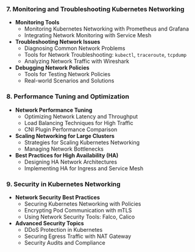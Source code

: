 ### **7. Monitoring and Troubleshooting Kubernetes Networking**

- **Monitoring Tools**
  - Monitoring Kubernetes Networking with Prometheus and Grafana
  - Integrating Network Monitoring with Service Mesh
- **Troubleshooting Network Issues**
  - Diagnosing Common Network Problems
  - Tools for Network Troubleshooting: `kubectl`, `traceroute`, `tcpdump`
  - Analyzing Network Traffic with Wireshark
- **Debugging Network Policies**
  - Tools for Testing Network Policies
  - Real-world Scenarios and Solutions

### **8. Performance Tuning and Optimization**

- **Network Performance Tuning**
  - Optimizing Network Latency and Throughput
  - Load Balancing Techniques for High Traffic
  - CNI Plugin Performance Comparison
- **Scaling Networking for Large Clusters**
  - Strategies for Scaling Kubernetes Networking
  - Managing Network Bottlenecks
- **Best Practices for High Availability (HA)**
  - Designing HA Network Architectures
  - Implementing HA for Ingress and Service Mesh

### **9. Security in Kubernetes Networking**

- **Network Security Best Practices**
  - Securing Kubernetes Networking with Policies
  - Encrypting Pod Communication with mTLS
  - Using Network Security Tools: Falco, Calico
- **Advanced Security Topics**
  - DDoS Protection in Kubernetes
  - Securing Egress Traffic with NAT Gateway
  - Security Audits and Compliance
